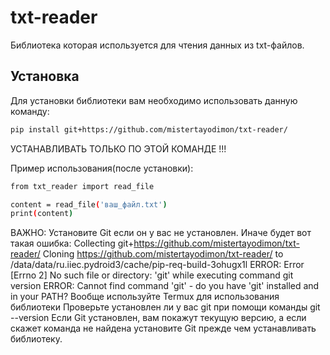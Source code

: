 # txt-reader

Библиотека которая используется для чтения данных из txt-файлов.

## Установка

Для установки библиотеки вам необходимо использовать данную команду:
```bash
pip install git+https://github.com/mistertayodimon/txt-reader/
```
УСТАНАВЛИВАТЬ ТОЛЬКО ПО ЭТОЙ КОМАНДЕ !!!

Пример использования(после установки):
```bash
from txt_reader import read_file

content = read_file('ваш_файл.txt')
print(content)
```
ВАЖНО: Установите Git если он у вас не установлен.
Иначе будет вот такая ошибка:
Collecting git+https://github.com/mistertayodimon/txt-reader/ Cloning https://github.com/mistertayodimon/txt-reader/ to /data/data/ru.iiec.pydroid3/cache/pip-req-build-3ohugx1l ERROR: Error [Errno 2] No such file or directory: 'git' while executing command git version ERROR: Cannot find command 'git' - do you have 'git' installed and in your PATH?
Вообще используйте Termux для использования библиотеки
Проверьте установлен ли у вас git при помощи команды git --version
Если Git установлен, вам покажут текущую версию, а если скажет команда не найдена установите Git прежде чем устанавливать библиотеку.
